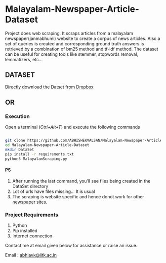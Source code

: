 # Malayalam-Newspaper-Article-Dataset
Project does web scraping. It scraps articles from a malayalam newspaper(janmabhumi) website to create a corpus of news articles. Also a set of queries is created and corresponding ground truth answers is retrieved by a combination of bm25 method and tf-idf method. The dataset can be useful for creating tools like stemmer, stopwords removal, lemmatizers, etc...
## DATASET

Directly download the Datset from [Dropbox](https://www.dropbox.com/s/s5d1xw20c7rxapy/DataSet.zip?dl=0)

## OR

### Execution

Open a terminal (*Ctrl+Alt+T*) and execute the following commands

```bash

git clone https://github.com/ABHISHEKVALSAN/Malayalam-Newspaper-Article-Dataset 
cd Malayalam-Newspaper-Article-Dataset
mkdir DataSet 
pip install -r requirements.txt 
python3 MalayalamScraping.py 
```

#### PS
 1. After running the last command, you'll see files being created in the DataSet directory 
 2. Lot of urls have files missing... It is usual
 3. The scraping is website specific and hence donot work for other newspaper sites.

 
### Project Requirements
 1. Python 
 2. Pip installed
 3. Internet connection

Contact me at email given below for assistance or raise an issue.

Email : abhiavk@iitk.ac.in
